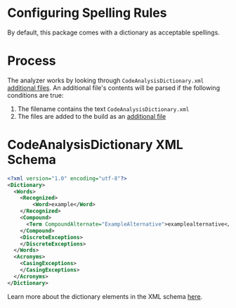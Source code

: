 # Configuring Spelling Rules
By default, this package comes with a dictionary as acceptable spellings.

# Process

The analyzer works by looking through `CodeAnalysisDictionary.xml` [additional files](https://github.com/dotnet/roslyn/blob/master/docs/analyzers/Using%20Additional%20Files.md). An additional file's contents will be parsed if the following conditions are true:


1. The filename contains the text `CodeAnalysisDictionary.xml`
2. The files are added to the build as an [additional file](https://github.com/dotnet/roslyn/blob/master/docs/analyzers/Using%20Additional%20Files.md)

# CodeAnalysisDictionary XML Schema

```xml
<?xml version="1.0" encoding="utf-8"?>
<Dictionary>
  <Words>
    <Recognized>
        <Word>example</Word>
    </Recognized>
    <Compound>
      <Term CompoundAlternate="ExampleAlternative">examplealternative</Term>
    </Compound>
    <DiscreteExceptions>
    </DiscreteExceptions>
  </Words>
  <Acronyms>
    <CasingExceptions>
    </CasingExceptions>
  </Acronyms>
</Dictionary>
```

Learn more about the dictionary elements in the XML schema
[here](https://docs.microsoft.com/en-us/visualstudio/code-quality/how-to-customize-the-code-analysis-dictionary?view=vs-2019#custom-dictionary-elements).
